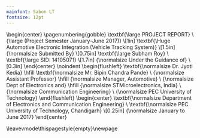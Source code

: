 ```yaml
---
mainfont: Sabon LT
fontsize: 12pt
---
```

\begin{center}
\pagenumbering{gobble}
\textbf{\large PROJECT REPORT}
\\ {\large (Project Semester January-June 2017)}
\\[1in] \textbf{\Huge Automotive Electronic Integration (Vehicle Tracking System)} 
\\[1.5in] {\normalsize Submitted By}
\\[0.75in] \textbf{\large Subham Roy}
\\ \textbf{\large SID: 14105071}
\\[1.7in] {\normalsize Under the Guidance of}
\\[0.3in]
\end{center}
\noindent
\begin{flushleft}
\textbf{\normalsize Dr. Jyoti Kedia} \hfill \textbf{\normalsize Mr. Bipin Chandra Pande}
\\ {\normalsize  Assistant Professor} \hfill {\normalsize Manager, Automotive}
\\ {\normalsize  Dept of Electronics and} \hfill {\normalsize STMicroelectronics, India}
\\ {\normalsize Communication Engineering}
\\ {\normalsize  PEC University of Technology}
\end{flushleft}
\begin{center}
\textbf{\normalsize Department of Electronics and Communication Engineering}
\\ \textbf{\normalsize PEC University of Technology, Chandigarh}
\\[0.25in] {\normalsize January to June 2017}
\end{center}
<!-- adding a blank page -->
\leavevmode\thispagestyle{empty}\newpage
<!-- to hide page numbers -->
<!-- \thispagestyle{empty} -->
<!-- \pagenumbering{gobble} to restart page numbering -->